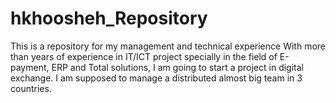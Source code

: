 # hkhoosheh_Repository
This is a repository for my management and technical experience
With more than years of experience in IT/ICT project specially in the field of E-payment, ERP and Total solutions, I am going to start a project in digital exchange. I am supposed to manage a distributed almost big team in 3 countries. 
